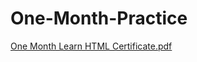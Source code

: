 # One-Month-Practice
[One Month Learn HTML Certificate.pdf](https://github.com/niloy-farhan/One-Month-Practice/files/12503511/One.Month.Learn.HTML.Certificate.pdf)
